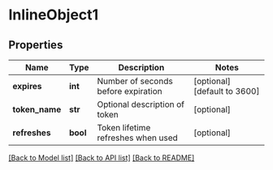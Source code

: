 # InlineObject1

## Properties
Name | Type | Description | Notes
------------ | ------------- | ------------- | -------------
**expires** | **int** | Number of seconds before expiration | [optional] [default to 3600]
**token_name** | **str** | Optional description of token | [optional] 
**refreshes** | **bool** | Token lifetime refreshes when used | [optional] 

[[Back to Model list]](../README.md#documentation-for-models) [[Back to API list]](../README.md#documentation-for-api-endpoints) [[Back to README]](../README.md)


